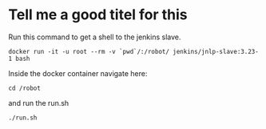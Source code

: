 # Tell me a good titel for this
Run this command to get a shell to the jenkins slave.
```
docker run -it -u root --rm -v `pwd`/:/robot/ jenkins/jnlp-slave:3.23-1 bash
```

Inside the docker container navigate here:
```
cd /robot
```
and run the run.sh
```
./run.sh
```

